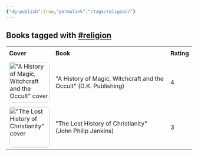 ```yaml
---
{"dg-publish":true,"permalink":"/tags/religion/"}
---
```



<h2><span>Books tagged with <a href="#religion" class="tag" target="_blank" rel="noopener nofollow">#religion</a></span></h2><table style="border-collapse: collapse; width: 100%; font-family: inherit;"><tbody><tr><th style="text-align: left; padding: 8px; border-bottom: 2px solid var(--text-accent); background-color: var(--background-secondary);">Cover</th><th style="text-align: left; padding: 8px; border-bottom: 2px solid var(--text-accent); background-color: var(--background-secondary);">Book</th><th style="text-align: left; padding: 8px; border-bottom: 2px solid var(--text-accent); background-color: var(--background-secondary);">Rating</th></tr><tr style="background-color: var(--background-primary); transition: background-color 0.2s;"><td style="padding: 6px 8px;"><a href="obsidian://open?vault=Obsidian%20Vault&amp;file=books%2FDK%20-%20A%20History%20of%20Magic%20Witchcraft%20and%20the%20Occult.md"><img src="http://books.google.com/books/content?id=PSnkDwAAQBAJ&amp;printsec=frontcover&amp;img=1&amp;zoom=1&amp;edge=curl&amp;source=gbs_api" alt="&quot;A History of Magic, Witchcraft and the Occult&quot; cover" width="110" style="border-radius: 6px;"></a></td><td style="padding: 6px 8px;"><a href="obsidian://open?vault=Obsidian%20Vault&amp;file=books%2FDK%20-%20A%20History%20of%20Magic%20Witchcraft%20and%20the%20Occult.md" style="text-decoration: none; color: var(--text-normal);">"A History of Magic, Witchcraft and the Occult" (D.K. Publishing)</a></td><td style="padding: 6px 8px;">4</td></tr><tr style="background-color: var(--background-modifier-hover); transition: background-color 0.2s;"><td style="padding: 6px 8px;"><a href="obsidian://open?vault=Obsidian%20Vault&amp;file=books%2FJohn%20Philip%20Jenkins%20-%20The%20Lost%20History%20of%20Christianity.md"><img src="http://books.google.com/books/content?id=R76no_DHCZ8C&amp;printsec=frontcover&amp;img=1&amp;zoom=1&amp;edge=curl&amp;source=gbs_api" alt="&quot;The Lost History of Christianity&quot; cover" width="110" style="border-radius: 6px;"></a></td><td style="padding: 6px 8px;"><a href="obsidian://open?vault=Obsidian%20Vault&amp;file=books%2FJohn%20Philip%20Jenkins%20-%20The%20Lost%20History%20of%20Christianity.md" style="text-decoration: none; color: var(--text-normal);">"The Lost History of Christianity" (John Philip Jenkins)</a></td><td style="padding: 6px 8px;">3</td></tr></tbody></table>
